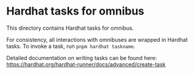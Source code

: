 # Hardhat tasks for omnibus

This directory contains Hardhat tasks for omnibus.

For consistency, all interactions with omnibuses are wrapped in Hardhat tasks. To invoke a task, run `pnpm hardhat taskname`.

Detailed documentation on writing tasks can be found here: https://hardhat.org/hardhat-runner/docs/advanced/create-task
